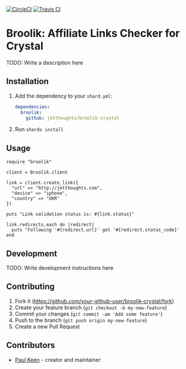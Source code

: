 [![CircleCI](https://circleci.com/gh/jetthoughts/broolik-crystal/tree/master.svg?style=svg)](https://circleci.com/gh/jetthoughts/broolik-crystal/tree/master)
[![Travis CI](https://travis-ci.org/jetthoughts/broolik-crystal.svg?branch=master)](https://travis-ci.org/jetthoughts/broolik-crystal)

# Broolik: Affiliate Links Checker for Crystal

TODO: Write a description here

## Installation

1. Add the dependency to your `shard.yml`:

   ```yaml
   dependencies:
     broolik:
       github: jetthoughts/broolik-crystal
   ```

2. Run `shards install`

## Usage

```crystal
require "broolik"

client = Broolik.client

link = client.create_link({
  "url" => "http://jetthoughts.com",
  "device" => "iphone",
  "country" => "UKR"
})

puts "Link validation status is: #{link.status}"

link.redirects.each do |redirect|
  puts "Following '#{redirect.url}' got '#{redirect.status_code}'
end
```

## Development

TODO: Write development instructions here

## Contributing

1. Fork it (<https://github.com/your-github-user/broolik-crystal/fork>)
2. Create your feature branch (`git checkout -b my-new-feature`)
3. Commit your changes (`git commit -am 'Add some feature'`)
4. Push to the branch (`git push origin my-new-feature`)
5. Create a new Pull Request

## Contributors

- [Paul Keen](https://github.com/pftg) - creator and maintainer
